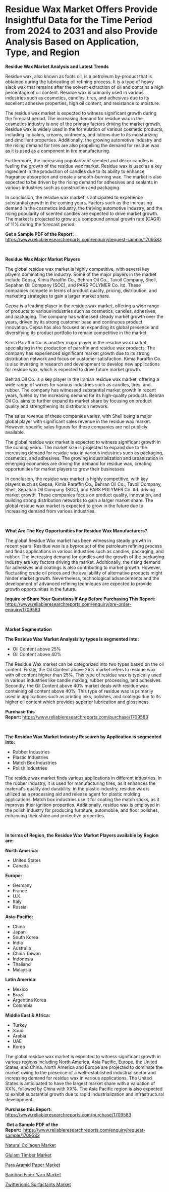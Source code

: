 <p><h1>Residue Wax Market Offers Provide Insightful Data for the Time Period from 2024 to 2031 and also Provide Analysis Based on Application, Type, and Region</h1></p><p><strong>Residue Wax Market Analysis and Latest Trends</strong></p>
<p><p>Residue wax, also known as foots oil, is a petroleum by-product that is obtained during the lubricating oil refining process. It is a type of heavy slack wax that remains after the solvent extraction of oil and contains a high percentage of oil content. Residue wax is primarily used in various industries such as cosmetics, candles, tires, and adhesives due to its excellent adhesive properties, high oil content, and resistance to moisture.</p><p>The residue wax market is expected to witness significant growth during the forecast period. The increasing demand for residue wax in the cosmetics industry is one of the primary factors driving the market growth. Residue wax is widely used in the formulation of various cosmetic products, including lip balms, creams, ointments, and lotions due to its moisturizing and emollient properties. Additionally, the growing automotive industry and the rising demand for tires are also propelling the demand for residue wax as it is used as a component in tire manufacturing.</p><p>Furthermore, the increasing popularity of scented and décor candles is fueling the growth of the residue wax market. Residue wax is used as a key ingredient in the production of candles due to its ability to enhance fragrance absorption and create a smooth-burning wax. The market is also expected to be driven by the rising demand for adhesives and sealants in various industries such as construction and packaging.</p><p>In conclusion, the residue wax market is anticipated to experience substantial growth in the coming years. Factors such as the increasing demand in the cosmetics industry, the thriving automotive industry, and the rising popularity of scented candles are expected to drive market growth. The market is projected to grow at a compound annual growth rate (CAGR) of 11% during the forecast period.</p></p>
<p><strong>Get a Sample PDF of the Report:&nbsp;</strong> <a href="https://www.reliableresearchreports.com/enquiry/request-sample/1709583">https://www.reliableresearchreports.com/enquiry/request-sample/1709583</a></p>
<p>&nbsp;</p>
<p><strong>Residue Wax Major Market Players</strong></p>
<p><p>The global residue wax market is highly competitive, with several key players dominating the industry. Some of the major players in the market include Cepsa, Kimia Paraffin Co., Behran Oil Co., Tavoil Company, Shell, Sepahan Oil Company (SOC), and PARS POLYMER Co. ltd. These companies compete in terms of product quality, pricing, distribution, and marketing strategies to gain a larger market share.</p><p>Cepsa is a leading player in the residue wax market, offering a wide range of products to various industries such as cosmetics, candles, adhesives, and packaging. The company has witnessed steady market growth over the years, driven by its strong customer base and continuous product innovation. Cepsa has also focused on expanding its global presence and diversifying its product portfolio to remain competitive in the market.</p><p>Kimia Paraffin Co. is another major player in the residue wax market, specializing in the production of paraffin and residue wax products. The company has experienced significant market growth due to its strong distribution network and focus on customer satisfaction. Kimia Paraffin Co. is also investing in research and development to develop new applications for residue wax, which is expected to drive future market growth.</p><p>Behran Oil Co. is a key player in the Iranian residue wax market, offering a wide range of waxes for various industries such as candles, tires, and rubber. The company has witnessed substantial market growth in recent years, fueled by the increasing demand for its high-quality products. Behran Oil Co. aims to further expand its market share by focusing on product quality and strengthening its distribution network.</p><p>The sales revenue of these companies varies, with Shell being a major global player with significant sales revenue in the residue wax market. However, specific sales figures for these companies are not publicly available.</p><p>The global residue wax market is expected to witness significant growth in the coming years. The market size is projected to expand due to the increasing demand for residue wax in various industries such as packaging, cosmetics, and adhesives. The growing industrialization and urbanization in emerging economies are driving the demand for residue wax, creating opportunities for market players to grow their businesses.</p><p>In conclusion, the residue wax market is highly competitive, with key players such as Cepsa, Kimia Paraffin Co., Behran Oil Co., Tavoil Company, Shell, Sepahan Oil Company (SOC), and PARS POLYMER Co. ltd. driving market growth. These companies focus on product quality, innovation, and building strong distribution networks to gain a larger market share. The global residue wax market is expected to grow in the future due to increasing demand from various industries.</p></p>
<p>&nbsp;</p>
<p><strong>What Are The Key Opportunities For Residue Wax Manufacturers?</strong></p>
<p><p>The global Residue Wax market has been witnessing steady growth in recent years. Residue wax is a byproduct of the petroleum refining process and finds applications in various industries such as candles, packaging, and rubber. The increasing demand for candles and the growth of the packaging industry are key factors driving the market. Additionally, the rising demand for adhesives and coatings is also contributing to market growth. However, fluctuating crude oil prices and the availability of alternative products might hinder market growth. Nevertheless, technological advancements and the development of advanced refining techniques are expected to provide growth opportunities in the future.</p></p>
<p><strong>Inquire or Share Your Questions If Any Before Purchasing This Report:</strong> <a href="https://www.reliableresearchreports.com/enquiry/pre-order-enquiry/1709583">https://www.reliableresearchreports.com/enquiry/pre-order-enquiry/1709583</a></p>
<p>&nbsp;</p>
<p><strong>Market Segmentation</strong></p>
<p><strong>The Residue Wax Market Analysis by types is segmented into:</strong></p>
<p><ul><li>Oil Content above 25%</li><li>Oil Content above 40%</li></ul></p>
<p><p>The Residue Wax market can be categorized into two types based on the oil content. Firstly, the Oil Content above 25% market refers to residue wax with oil content higher than 25%. This type of residue wax is typically used in various industries like candle making, rubber processing, and adhesives. Secondly, the Oil Content above 40% market deals with residue wax containing oil content above 40%. This type of residue wax is primarily used in applications such as printing inks, polishes, and coatings due to its higher oil content which provides superior lubrication and glossiness.</p></p>
<p><strong>Purchase this Report:&nbsp;</strong><a href="https://www.reliableresearchreports.com/purchase/1709583">https://www.reliableresearchreports.com/purchase/1709583</a></p>
<p>&nbsp;</p>
<p><strong>The Residue Wax Market Industry Research by Application is segmented into:</strong></p>
<p><ul><li>Rubber Industries</li><li>Plastic Industries</li><li>Match Box Industries</li><li>Polish Industries</li></ul></p>
<p><p>The residue wax market finds various applications in different industries. In the rubber industry, it is used for manufacturing tires, as it enhances the material's quality and durability. In the plastic industry, residue wax is utilized as a processing aid and release agent for plastic molding applications. Match box industries use it for coating the match sticks, as it improves their ignition properties. Additionally, residue wax is employed in the polish industry for producing furniture, automobile, and floor polishes, enhancing their shine and protective properties.</p></p>
<p>&nbsp;</p>
<p><strong>In terms of Region, the Residue Wax Market Players available by Region are:</strong></p>
<p>
    <p> <strong> North America: </strong>
        <ul>
            <li>United States</li>
            <li>Canada</li>
        </ul>
        </p> 
    <p> <strong> Europe: </strong>
        <ul>
            <li>Germany</li>
            <li>France</li>
            <li>U.K.</li>
            <li>Italy</li>
            <li>Russia</li>
        </ul>
        </p> 
    <p> <strong> Asia-Pacific: </strong>
        <ul>
            <li>China</li>
            <li>Japan</li>
            <li>South Korea</li>
            <li>India</li>
            <li>Australia</li>
            <li>China Taiwan</li>
            <li>Indonesia</li>
            <li>Thailand</li>
            <li>Malaysia</li>
        </ul>
        </p> 
    <p> <strong> Latin America: </strong>
        <ul>
            <li>Mexico</li>
            <li>Brazil</li>
            <li>Argentina Korea</li>
            <li>Colombia</li>
        </ul>
        </p> 
    <p> <strong> Middle East & Africa: </strong>
        <ul>
            <li>Turkey</li>
            <li>Saudi</li>
            <li>Arabia</li>
            <li>UAE</li>
            <li>Korea</li>
        </ul>
    </p>
    </p>
<p><p>The global residue wax market is expected to witness significant growth in various regions including North America, Asia Pacific, Europe, the United States, and China. North America and Europe are projected to dominate the market owing to the presence of a well-established industrial sector and increasing demand for residue wax in various applications. The United States is anticipated to have the largest market share with a valuation of XX%, followed by China with XX%. The Asia Pacific region is also expected to exhibit substantial growth due to rapid industrialization and infrastructural development.</p></p>
<p><strong>Purchase this Report: </strong><a href="https://www.reliableresearchreports.com/purchase/1709583">https://www.reliableresearchreports.com/purchase/1709583</a></p>
<p>&nbsp;<strong>Get a Sample PDF of the Report:&nbsp;&nbsp;</strong><a href="https://www.reliableresearchreports.com/enquiry/request-sample/1709583">https://www.reliableresearchreports.com/enquiry/request-sample/1709583</a></p>
<p><strong></strong></p>
<p><p><a href="https://medium.com/@lawrenceburns7577/natural-collagen-market-size-market-outlook-and-market-forecast-2024-to-2031-684c8d9a8b6e">Natural Collagen Market</a></p><p><a href="https://medium.com/@lawrenceburns7577/glulam-timber-market-share-evolution-and-market-growth-trends-2024-2031-4cf8587b89a9">Glulam Timber Market</a></p><p><a href="https://github.com/bracarafogo/Market-Research-Report-List-1/blob/main/para-aramid-paper-market.md">Para Aramid Paper Market</a></p><p><a href="https://github.com/mohamedbakry57/Market-Research-Report-List-1/blob/main/bamboo-fiber-yarn-market.md">Bamboo Fiber Yarn Market</a></p><p><a href="https://medium.com/@lawrenceburns7577/analyzing-zwitterionic-surfactants-market-global-industry-perspective-and-forecast-2024-to-2031-02d695f7704d">Zwitterionic Surfactants Market</a></p></p>